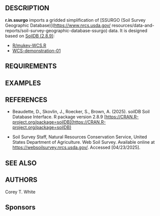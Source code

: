 ## DESCRIPTION

**r.in.ssurgo** imports a gridded simplification of
[SSURGO (Soil Survey Geographic Database)](<https://www.nrcs.usda.gov/>
resources/data-and-reports/soil-survey-geographic-database-ssurgo) data. It is designed
based on [SoilDB (2.8.9)](https://ncss-tech.github.io/soilDB/index.html):

- [R/mukey-WCS.R](https://github.com/ncss-tech/soilDB/blob/master/R/mukey-WCS.R)
- [WCS-demonstration-01](https://ncss-tech.github.io/AQP/soilDB/WCS-demonstration-01.html)

## REQUIREMENTS

## EXAMPLES

## REFERENCES

- Beaudette, D., Skovlin, J., Roecker, S., Brown, A. (2025). soilDB
Soil Database Interface. R package version 2.8.9
[https://CRAN.R-project.org/package=soilDB](https://CRAN.R-project.org/package=soilDB)

- Soil Survey Staff, Natural Resources Conservation Service, United States
Department of Agriculture. Web Soil Survey. Available online at
[<https://websoilsurvey.nrcs.usda.gov/>](https://websoilsurvey.nrcs.usda.gov).
Accessed [04/23/2025].

## SEE ALSO

## AUTHORS

Corey T. White

## Sponsors
